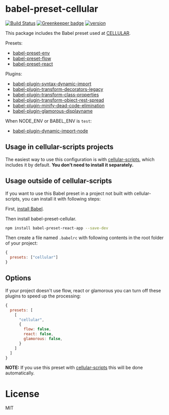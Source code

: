 # babel-preset-cellular

[![Build Status](https://travis-ci.org/cellular/babel-preset-cellular.svg?branch=master)](https://travis-ci.org/cellular/babel-preset-cellular)
[![Greenkeeper badge](https://badges.greenkeeper.io/cellular/babel-preset-cellular.svg)](https://greenkeeper.io/)
[![version](https://img.shields.io/npm/v/babel-preset-cellular.svg)](http://npm.im/babel-preset-cellular)

This package includes the Babel preset used at [CELLULAR](https://www.cellular.de).

Presets:
* [babel-preset-env](https://www.npmjs.com/package/babel-preset-env)
* [babel-preset-flow](https://www.npmjs.com/package/babel-preset-flow)
* [babel-preset-react](https://www.npmjs.com/package/babel-preset-react)

Plugins:
* [babel-plugin-syntax-dynamic-import](https://www.npmjs.com/package/babel-plugin-syntax-dynamic-import)
* [babel-plugin-transform-decorators-legacy](https://www.npmjs.com/package/babel-plugin-transform-decorators-legacy)
* [babel-plugin-transform-class-properties](https://www.npmjs.com/package/babel-plugin-transform-class-properties)
* [babel-plugin-transform-object-rest-spread](https://www.npmjs.com/package/babel-plugin-transform-object-rest-spread)
* [babel-plugin-minify-dead-code-elimination](https://www.npmjs.com/package/babel-plugin-minify-dead-code-elimination)
* [babel-plugin-glamorous-displayname](https://www.npmjs.com/package/babel-plugin-glamorous-displayname) 

When NODE_ENV or BABEL_ENV is `test`:
* [babel-plugin-dynamic-import-node](https://www.npmjs.com/package/babel-plugin-dynamic-import-node)


## Usage in cellular-scripts projects

The easiest way to use this configuration is with [cellular-scripts](https://www.npmjs.com/package/cellular-scripts), which includes it by default. **You don’t need to install it separately.**

## Usage outside of cellular-scripts

If you want to use this Babel preset in a project not built with cellular-scripts, you can install it with following steps:

First, [install Babel](https://babeljs.io/docs/setup/).

Then install babel-preset-cellular.

```sh
npm install babel-preset-react-app --save-dev
```

Then create a file named `.babelrc` with following contents in the root folder of your project:

```js
{
  presets: ["cellular"]
}
```

## Options

If your project doesn't use flow, react or glamorous you can turn off these plugins to speed up the processing:

```js
{
  presets: [
    [
      "cellular",
      {
        flow: false,
        react: false,
        glamorous: false,
      }
    ]
  ]
}
```

__NOTE:__ If you use this preset with [cellular-scripts](https://www.npmjs.com/package/cellular-scripts) this will be done automatically.

# License

MIT